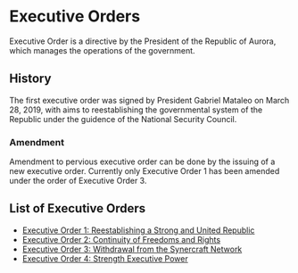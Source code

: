 # Executive Orders
Executive Order is a directive by the President of the Republic of Aurora, which manages the operations of the government.


## History
The first executive order was signed by President Gabriel Mataleo on March 28, 2019, with aims to reestablishing the governmental system of the Republic under the guidence of the National Security Council.

### Amendment
Amendment to pervious executive order can be done by the issuing of a new executive order. Currently only Executive Order 1 has been amended under the order of Executive Order 3.

## List of Executive Orders
- [Executive Order 1: Reestablishing a Strong and United Republic](https://github.com/auroric-platform/legal-databse/tree/main/Executive%20Orders/Executive%20Order%201)
- [Executive Order 2: Continuity of Freedoms and Rights](https://github.com/auroric-platform/legal-databse/tree/main/Executive%20Orders/Executive%20Order%202)
- [Executive Order 3: Withdrawal from the Synercraft Network](https://github.com/auroric-platform/legal-databse/tree/main/Executive%20Orders/Executive%20Order%203)
- [Executive Order 4: Strength Executive Power](https://github.com/auroric-platform/legal-databse/tree/main/Executive%20Orders/Executive%20Order%204)
